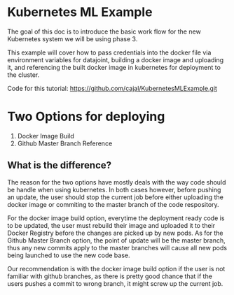 # Kubernetes ML Example
The goal of this doc is to introduce the basic work flow for the new Kubernetes system we will be using phase 3.

This example will cover how to pass credentials into the docker file via environment variables for datajoint, building a docker image and uploading it, and referencing the built docker image in kubernetes for deployment to the cluster.

Code for this tutorial: https://github.com/cajal/KubernetesMLExample.git


# Two Options for deploying
1) Docker Image Build
2) Github Master Branch Reference

## What is the difference?
The reason for the two options have mostly deals with the way code should be handle when using kubernetes. In both cases however, before pushing an update, the user should stop the current job before either uploading the docker image or commiting to the master branch of the code respository.

For the docker image build option, everytime the deployment ready code is to be updated, the user must rebuild their image and uploaded it to their Docker Registry before the changes are picked up by new pods.
As for the Github Master Branch option, the point of update will be the master branch, thus any new commits apply to the master branches will cause all new pods being launched to use the new code base.

Our recommendation is with the docker image build option if the user is not familiar with github branches, as there is pretty good chance that if the users pushes a commit to wrong branch, it might screw up the current job.
